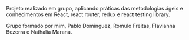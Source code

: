 Projeto realizado em grupo, aplicando práticas das metodologias ágeis e conhecimentos em React, react router, redux e react testing library.

Grupo formado por mim, Pablo Dominguez, Romulo Freitas, Flavianna Bezerra e Nathalia Marana.
